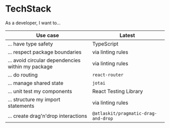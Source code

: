 # TechStack

As a developer, I want to...

| Use case                                          | Latest                              |
| ------------------------------------------------- | ----------------------------------- |
| ... have type safety                              | TypeScript                          |
| ... respect package boundaries                    | via linting rules                   |
| ... avoid circular dependencies within my package | via linting rules                   |
| ... do routing                                    | `react-router`                      |
| ... manage shared state                           | `jotai`                             |
| ... unit test my components                       | React Testing Library               |
| ... structure my import statements                | via linting rules                   |
| ... create drag'n'drop interactions               | `@atlaskit/pragmatic-drag-and-drop` |

